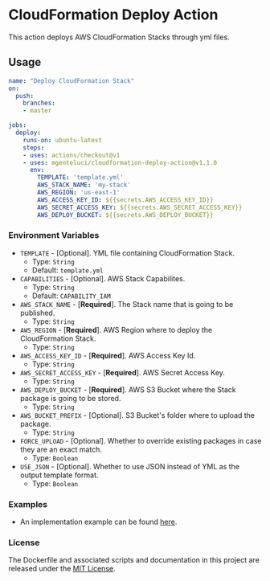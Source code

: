 # CloudFormation Deploy Action

This action deploys AWS CloudFormation Stacks through yml files.

## Usage

```yml
name: "Deploy CloudFormation Stack"
on: 
  push:
    branches:
    - master

jobs:
  deploy:
    runs-on: ubuntu-latest
    steps:
    - uses: actions/checkout@v1
    - uses: mgenteluci/cloudformation-deploy-action@v1.1.0
      env:
        TEMPLATE: 'template.yml'
        AWS_STACK_NAME: 'my-stack'
        AWS_REGION: 'us-east-1'
        AWS_ACCESS_KEY_ID: ${{secrets.AWS_ACCESS_KEY_ID}}
        AWS_SECRET_ACCESS_KEY: ${{secrets.AWS_SECRET_ACCESS_KEY}}
        AWS_DEPLOY_BUCKET: ${{secrets.AWS_DEPLOY_BUCKET}}
```

### Environment Variables

* `TEMPLATE` - [Optional]. YML file containing CloudFormation Stack.
  * Type: `String`
  * Default: `template.yml`
* `CAPABILITIES` - [Optional]. AWS Stack Capabilites.
  * Type: `String`
  * Default: `CAPABILITY_IAM`
* `AWS_STACK_NAME` - [**Required**]. The Stack name that is going to be published.
  * Type: `String`
* `AWS_REGION` - [**Required**]. AWS Region where to deploy the CloudFormation Stack.
  * Type: `String`
* `AWS_ACCESS_KEY_ID` - [**Required**]. AWS Access Key Id.
  * Type: `String`
* `AWS_SECRET_ACCESS_KEY` - [**Required**]. AWS Secret Access Key.
  * Type: `String`
* `AWS_DEPLOY_BUCKET` - [**Required**]. AWS S3 Bucket where the Stack package is going to be stored.
  * Type: `String`
* `AWS_BUCKET_PREFIX` - [Optional]. S3 Bucket's folder where to upload the package.
  * Type: `String`
* `FORCE_UPLOAD` - [Optional]. Whether to override existing packages in case they are an exact match.
  * Type: `Boolean`
* `USE_JSON` - [Optional]. Whether to use JSON instead of YML as the output template format.
  * Type: `Boolean`

### Examples

* An implementation example can be found [here](https://github.com/MGenteluci/aws-sqs-cloudformation).

### License

The Dockerfile and associated scripts and documentation in this project are released under the [MIT License](LICENSE).
